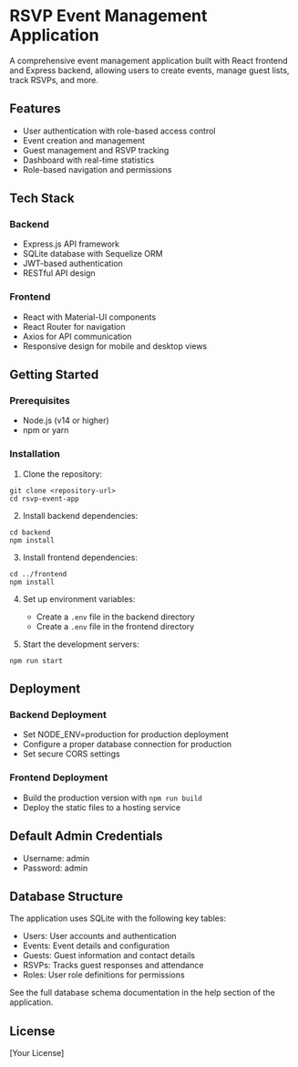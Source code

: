 # RSVP Event Management Application

A comprehensive event management application built with React frontend and Express backend, allowing users to create events, manage guest lists, track RSVPs, and more.

## Features

- User authentication with role-based access control
- Event creation and management
- Guest management and RSVP tracking
- Dashboard with real-time statistics
- Role-based navigation and permissions

## Tech Stack

### Backend
- Express.js API framework
- SQLite database with Sequelize ORM
- JWT-based authentication
- RESTful API design

### Frontend
- React with Material-UI components
- React Router for navigation
- Axios for API communication
- Responsive design for mobile and desktop views

## Getting Started

### Prerequisites
- Node.js (v14 or higher)
- npm or yarn

### Installation

1. Clone the repository:
```
git clone <repository-url>
cd rsvp-event-app
```

2. Install backend dependencies:
```
cd backend
npm install
```

3. Install frontend dependencies:
```
cd ../frontend
npm install
```

4. Set up environment variables:
   - Create a `.env` file in the backend directory
   - Create a `.env` file in the frontend directory

5. Start the development servers:
```
npm run start
```

## Deployment

### Backend Deployment
- Set NODE_ENV=production for production deployment
- Configure a proper database connection for production
- Set secure CORS settings

### Frontend Deployment
- Build the production version with `npm run build`
- Deploy the static files to a hosting service

## Default Admin Credentials
- Username: admin
- Password: admin

## Database Structure
The application uses SQLite with the following key tables:
- Users: User accounts and authentication
- Events: Event details and configuration
- Guests: Guest information and contact details
- RSVPs: Tracks guest responses and attendance
- Roles: User role definitions for permissions

See the full database schema documentation in the help section of the application.

## License
[Your License]
